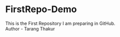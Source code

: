 # FirstRepo-Demo
This is the First Repository I am preparing in GitHub.
<br>
Author - Tarang Thakur
